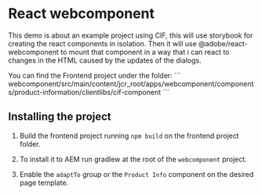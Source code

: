 # React webcomponent

This demo is about an example project using CIF, this will use storybook for creating the react components in isolation. Then it will use @adobe/react-webcomponent to mount that component in a way that i can react to changes in the HTML caused by the updates of the dialogs.

You can find the Frontend project under the folder:
´´´
webcomponent/src/main/content/jcr_root/apps/webcomponent/components/product-information/clientlibs/cif-component
´´´

## Installing the project

1. Build the frontend project running `npm build` on the frontend project folder.

2. To install it to AEM run gradlew at the root of the `webcomponent` project.

3. Enable the `adaptTo` group or the `Product Info` component on the desired page template.
